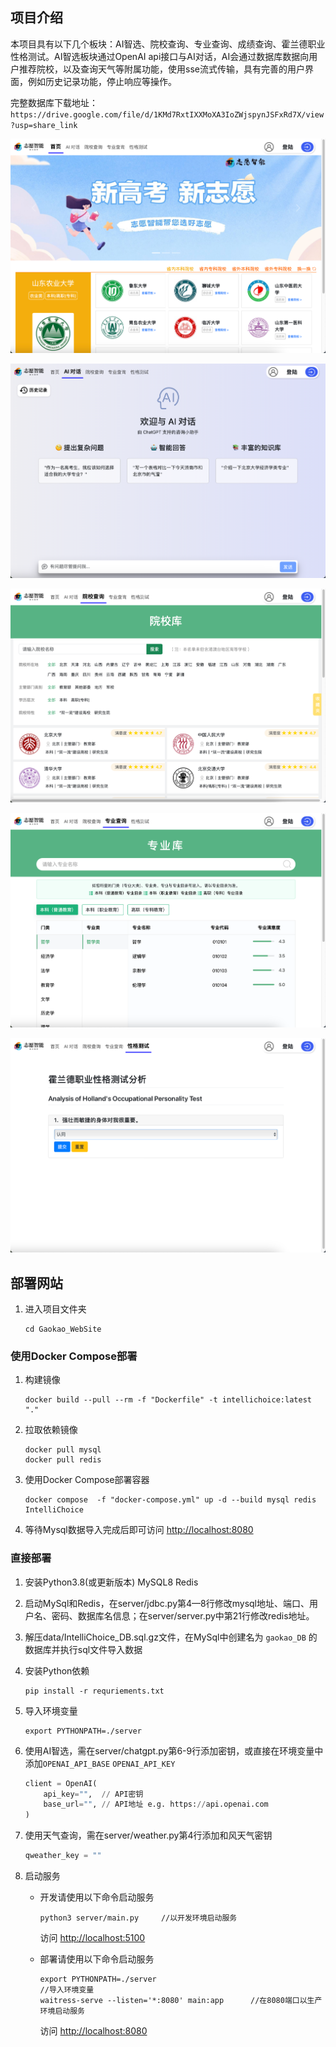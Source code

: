 ## 项目介绍

本项目具有以下几个板块：AI智选、院校查询、专业查询、成绩查询、霍兰德职业性格测试。AI智选板块通过OpenAI api接口与AI对话，AI会通过数据库数据向用户推荐院校，以及查询天气等附属功能，使用sse流式传输，具有完善的用户界面，例如历史记录功能，停止响应等操作。

完整数据库下载地址：```https://drive.google.com/file/d/1KMd7RxtIXXMoXA3IoZWjspynJSFxRd7X/view?usp=share_link```

![image-20240430102458002](assets/image-20240430102458002.png)

![image-20240430102545776](assets/image-20240430102545776.png)

![image-20240430102600894](assets/image-20240430102600894.png)

![image-20240430102611279](assets/image-20240430102611279.png)

![image-20240430102627323](assets/image-20240430102627323.png)



## 部署网站

1. 进入项目文件夹

    ```shell
    cd Gaokao_WebSite
    ```

### 使用Docker Compose部署

1. 构建镜像

   ```shell
   docker build --pull --rm -f "Dockerfile" -t intellichoice:latest "."
   ```

2. 拉取依赖镜像

   ```shell
   docker pull mysql
   docker pull redis
   ```

3. 使用Docker Compose部署容器

   ```shell
   docker compose  -f "docker-compose.yml" up -d --build mysql redis IntelliChoice
   ```

4.  等待Mysql数据导入完成后即可访问 <http://localhost:8080>

### 直接部署

1. 安装Python3.8(或更新版本) MySQL8 Redis

2. 启动MySql和Redis，在server/jdbc.py第4—8行修改mysql地址、端口、用户名、密码、数据库名信息；在server/server.py中第21行修改redis地址。

3. 解压data/IntelliChoice_DB.sql.gz文件，在MySql中创建名为 `gaokao_DB` 的数据库并执行sql文件导入数据

4. 安装Python依赖

   ```shell
   pip install -r requriements.txt
   ```

5. 导入环境变量

   ```shell
   export PYTHONPATH=./server
   ```

6. 使用AI智选，需在server/chatgpt.py第6-9行添加密钥，或直接在环境变量中添加```OPENAI_API_BASE``` ```OPENAI_API_KEY```

   ```python
   client = OpenAI(
       api_key="",	// API密钥
       base_url="",	// API地址 e.g. https://api.openai.com
   )
   ```

7. 使用天气查询，需在server/weather.py第4行添加和风天气密钥

   ```python
   qweather_key = ""
   ```

8. 启动服务

   - 开发请使用以下命令启动服务

     ```shell
     python3 server/main.py		//以开发环境启动服务
     ```

     访问 <http://localhost:5100>

   - 部署请使用以下命令启动服务

     ```shell
     export PYTHONPATH=./server										//导入环境变量
     waitress-serve --listen='*:8080' main:app		//在8080端口以生产环境启动服务
     ```
     
     访问 <http://localhost:8080>
